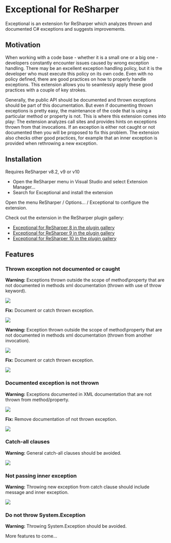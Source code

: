 # Exceptional for ReSharper

Exceptional is an extension for ReSharper which analyzes thrown and documented C# exceptions and suggests improvements. 

## Motivation

When working with a code base - whether it is a small one or a big one - developers constantly encounter issues caused by wrong exception handling. There may be an excellent exception handling policy, but it is the developer who must execute this policy on its own code. Even with no policy defined, there are good practices on how to properly handle exceptions. This extension allows you to seamlessly apply these good practices with a couple of key strokes. 

Generally, the public API should be documented and thrown exceptions should be part of this documentation. But even if documenting thrown exceptions is pretty easy, the maintenance of the code that is using a particular method or property is not. This is where this extension comes into play: The extension analyzes call sites and provides hints on exceptions thrown from that invocations. If an exception is either not caught or not documented then you will be proposed to fix this problem. The extension also checks other good practices, for example that an inner exception is provided when rethrowing a new exception. 

## Installation

Requires ReSharper v8.2, v9 or v10

- Open the ReSharper menu in Visual Studio and select Extension Manager... 
- Search for Exceptional and install the extension

Open the menu ReSharper / Options... / Exceptional to configure the extension. 

Check out the extension in the ReSharper plugin gallery: 
 
- [Exceptional for ReSharper 8 in the plugin gallery](https://resharper-plugins.jetbrains.com/packages/Exceptional)
- [Exceptional for ReSharper 9 in the plugin gallery](https://resharper-plugins.jetbrains.com/packages/Exceptional.R9)
- [Exceptional for ReSharper 10 in the plugin gallery](https://resharper-plugins.jetbrains.com/packages/Exceptional.R10)

## Features

### Thrown exception not documented or caught

**Warning:** Exceptions thrown outside the scope of method\property that are not documented in methods xml documentation (thrown with use of throw keyword).

![](http://download-codeplex.sec.s-msft.com/Download?ProjectName=exceptional&DownloadId=922440)

**Fix:** Document or catch thrown exception.

![](http://download-codeplex.sec.s-msft.com/Download?ProjectName=exceptional&DownloadId=922441)

**Warning:** Exception thrown outside the scope of method\property that are not documented in methods xml documentation (thrown from another invocation).

![](http://download-codeplex.sec.s-msft.com/Download?ProjectName=exceptional&DownloadId=922442)

**Fix:** Document or catch thrown exception.

![](http://download-codeplex.sec.s-msft.com/Download?ProjectName=exceptional&DownloadId=922443)

### Documented exception is not thrown

**Warning:** Exceptions documented in XML documentation that are not thrown from method/property.

![](http://download-codeplex.sec.s-msft.com/Download?ProjectName=exceptional&DownloadId=922445)

**Fix:** Remove documentation of not thrown exception.

![](http://download-codeplex.sec.s-msft.com/Download?ProjectName=exceptional&DownloadId=922446)

### Catch-all clauses

**Warning:** General catch-all clauses should be avoided.

![](http://download-codeplex.sec.s-msft.com/Download?ProjectName=exceptional&DownloadId=922447)

### Not passing inner exception

**Warning:** Throwing new exception from catch clause should include message and inner exception.

![](http://download-codeplex.sec.s-msft.com/Download?ProjectName=exceptional&DownloadId=922448)

### Do not throw System.Exception

**Warning:** Throwing System.Exception should be avoided.

More features to come...
